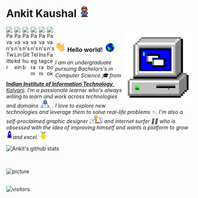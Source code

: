 # Ankit Kaushal&nbsp;<img src="https://github.com/ankit-kaushal/ankit-kaushal/blob/master/Assets/Mario_Hello_Big.gif" width="30px">
<a href="https://twitter.com/itsankitkaushal">
  <img align="left" alt="Pavan's Twitter" width="22px" src="https://cdn.jsdelivr.net/npm/simple-icons@v3/icons/twitter.svg" />
</a>
<a href="https://linkedin.com/in/ankit-kaushal">
  <img align="left" alt="Pavan's Linkdein" width="22px" src="https://cdn.jsdelivr.net/npm/simple-icons@v3/icons/linkedin.svg" />
</a>
<a href="https://github.com/ankit-kaushal">
  <img align="left" alt="Pavan's Github" width="22px" src="https://cdn.jsdelivr.net/npm/simple-icons@v3/icons/github.svg" />
</a>
<a href="https://t.me/ankit_kaushal">
  <img align="left" alt="Pavan's Telegram" width="22px" src="https://cdn.jsdelivr.net/npm/simple-icons@v3/icons/telegram.svg" />
</a>
<a href="https://instagram.com/imankitkaushal/">
  <img align="left" alt="Pavan's Instagram" width="22px" src="https://cdn.jsdelivr.net/npm/simple-icons@v3/icons/instagram.svg" />
</a>
<a href="https://www.facebook.com/imankitkaushal/">
  <img align="left" alt="Pavan's Facebook" width="22px" src="https://cdn.jsdelivr.net/npm/simple-icons@v3/icons/facebook.svg" />
</a>

<br />

<!-- 
    &nbsp; [![HitCount](http://hits.dwyl.com/ankit-kaushal/ankit-kaushal.svg)](http://hits.dwyl.com/ankit-kaushal/ankit-kaushal) 
-->

<img align="right" alt="PC GIF" src="https://github.com/ankit-kaushal/ankit-kaushal/blob/master/Assets/PC.gif" width="190" />

### <img src="https://github.com/ankit-kaushal/ankit-kaushal/blob/master/Assets/Hi.gif" width="29px"> **Hello world!** &nbsp;<img src="https://github.com/ankit-kaushal/ankit-kaushal/blob/master/Assets/Earth.gif" width="24px">

<p>
  <em>
    I am an undergraduate pursuing Bachelors's in Computer Science 🎓 from <a href="http://iiitkalyani.ac.in/"> <b>Indian Institute of Information Technology</b>, Kalyani</a>.  
    I'm a passionate learner who's always willing to learn and work across technologies and domains <img src="https://github.com/ankit-kaushal/ankit-kaushal/blob/master/Assets/Developer.gif" width="30px"> . I love to explore new technologies and leverage them to solve real-life problems ✨. I'm also a self-proclaimed graphic designer&nbsp;<img src="https://github.com/ankit-kaushal/ankit-kaushal/blob/master/Assets/Designer.gif" width="36px"> and internet surfer 🏄‍♂️ who is obsessed
    with the idea of improving himself and wants a platform to 
    grow <img src="https://github.com/ankit-kaushal/ankit-kaushal/blob/master/Assets/Rocket.gif" width="18px">and 
    excel. <img src="https://github.com/ankit-kaushal/ankit-kaushal/blob/master/Assets/Medal.gif" width="20px">
  </em>  
</p>



![Ankit's github stats](https://github-readme-stats.vercel.app/api?username=ankit-kaushal&show_icons=true&hide_border=true)

<br>

![picture](https://raw.githubusercontent.com/saadeghi/saadeghi/master/dino.gif)
<br />
<br />

![visitors](https://visitor-badge.laobi.icu/badge?page_id=ankit-kaushal)


<br>
<br>

<!--### Hi there 👋-->



<!--
**ankit-kaushal/ankit-kaushal** is a ✨ _special_ ✨ repository because its `README.md` (this file) appears on your GitHub profile.

Here are some ideas to get you started:

- 🔭 I’m currently working on ...
- 🌱 I’m currently learning ...
- 👯 I’m looking to collaborate on ...
- 🤔 I’m looking for help with ...
- 💬 Ask me about ...
- 📫 How to reach me: ...
- 😄 Pronouns: ...
- ⚡ Fun fact: ...
-->
